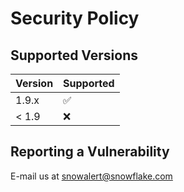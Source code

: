 # Security Policy

## Supported Versions

| Version | Supported          |
| ------- | ------------------ |
| 1.9.x   | :white_check_mark: |
| < 1.9   | :x:                |

## Reporting a Vulnerability

E-mail us at snowalert@snowflake.com
